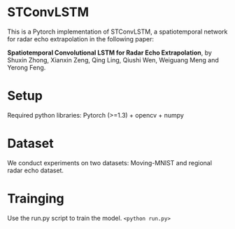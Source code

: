 # STConvLSTM

This is a Pytorch implementation of STConvLSTM, a spatiotemporal network for radar echo extrapolation in the following paper:

**Spatiotemporal Convolutional LSTM for Radar Echo Extrapolation**, by Shuxin Zhong, Xianxin Zeng, Qing Ling, Qiushi Wen, Weiguang Meng and Yerong Feng.

# Setup 
Required python libraries: Pytorch (>=1.3) + opencv + numpy 

# Dataset
We conduct experiments on two datasets: Moving-MNIST and regional radar echo dataset.

# Trainging
Use the run.py script to train the model.
`<python run.py>`
